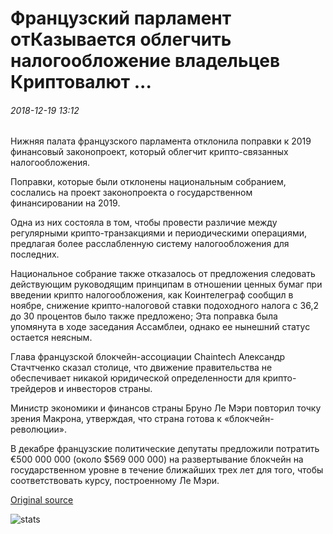 # Французский парламент отКазывается облегчить налогообложение владельцев Криптовалют ...

###### 2018-12-19 13:12

Нижняя палата французского парламента отклонила поправки к 2019 финансовый законопроект, который облегчит крипто-связанных налогообложения.

Поправки, которые были отклонены национальным собранием, сослались на проект законопроекта о государственном финансировании на 2019.

Одна из них состояла в том, чтобы провести различие между регулярными крипто-транзакциями и периодическими операциями, предлагая более расслабленную систему налогообложения для последних.

Национальное собрание также отказалось от предложения следовать действующим руководящим принципам в отношении ценных бумаг при введении крипто налогообложения, как Коинтелеграф сообщил в ноябре, снижение крипто-налоговой ставки подоходного налога с 36,2 до 30 процентов было также предложено; Эта поправка была упомянута в ходе заседания Ассамблеи, однако ее нынешний статус остается неясным.

Глава французской блокчейн-ассоциации Chaintech Александр Стачтченко сказал столице, что движение правительства не обеспечивает никакой юридической определенности для крипто-трейдеров и инвесторов страны.

Министр экономики и финансов страны Бруно Ле Мэри повторил точку зрения Макрона, утверждая, что страна готова к «блокчейн-революции».

В декабре французские политические депутаты предложили потратить €500 000 000 (около $569 000 000) на развертывание блокчейн на государственном уровне в течение ближайших трех лет для того, чтобы соответствовать курсу, построенному Ле Мэри.

[Original source](https://cointelegraph.com/news/french-parliament-refuses-to-ease-taxation-for-cryptocurrency-owners)

![stats](https://c.statcounter.com/11760860/0/a89fa40b/1/ "stats")